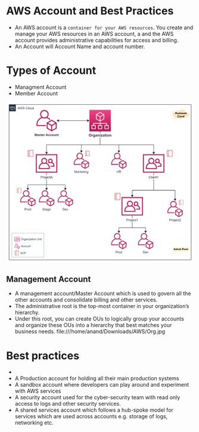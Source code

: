 # AWS Account and  Best Practices
  - An AWS account is a ```container for your AWS resources```. You create and manage your AWS resources in an AWS account, a
    and the AWS account provides administrative capabilities for access and billing.
  - An Account will Account Name and account number.

# Types of Account 
  - Managment Account
  - Member Account

![AWS Account](org.jpg)

## Management Account 
  -  A management account/Master Account which is used to govern all the other accounts and consolidate billing and other services.
  -  The administrative root is the top-most container in your organization’s hierarchy.
  -  Under this root, you can create OUs to logically group your accounts and organize these OUs into a hierarchy that best matches your business needs.
   file:///home/anand/Downloads/AWS/Org.jpg


    

# Best practices     
  -
  - A Production account for holding all their main production systems
  - A sandbox account where developers can play around and experiment with AWS services
  - A security account used for the cyber-security team with read only access to logs and other security services.
  - A shared services account which follows a hub-spoke model for services which are used across accounts e.g. storage of logs, networking etc.
